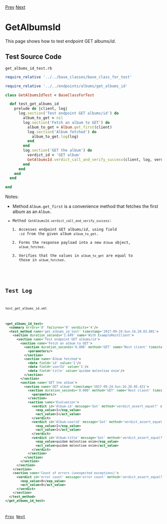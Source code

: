 <!--- GENERATED FILE, DO NOT EDIT --->
[Prev](./GetAlbums.md) [Next](./DeleteAlbumsId.md)

# GetAlbumsId

This page shows how to test endpoint GET albums/_id_.

## Test Source Code

<code>get_albums_id_test.rb</code>
```ruby
require_relative '../../base_classes/base_class_for_test'

require_relative '../../endpoints/albums/get_albums_id'

class GetAlbumsIdTest < BaseClassForTest

  def test_get_albums_id
    prelude do |client, log|
      log.section('Test endpoint GET albums/id') do
        album_to_get = nil
        log.section('Fetch an album to GET') do
          album_to_get = Album.get_first(client)
          log.section('Album fetched') do
            album_to_get.log(log)
          end
        end
        log.section('GET the album') do
          verdict_id = 'GET album'
          GetAlbumsId.verdict_call_and_verify_success(client, log, verdict_id, album_to_get)
        end
      end
    end
  end

end
```

Notes:

- Method <code>Album.get_first</code> is a convenience method that fetches the first album as an <code>Album</object>.
- Method <code>GetAlbumsId.verdict_call_and_verify_success</code>:
  1.  Accesses endpoint GET albums/_id_, using field <code>:id</code> from the given album <code>album_to_get</code>.
  2.  Forms the response payload into a new <code>Album</code> object, <code>album_fetched</code>.
  3.  Verifies that the values in <code>album_to_get</code> are equal to those in <code>album_fetched</code>.

##  Test Log

<code>test_get_albums_id.xml</code>
```xml
<get_albums_id_test>
  <summary errors='0' failures='0' verdicts='4'/>
  <test_method name='get_albums_id_test' timestamp='2017-09-24-Sun-16.28.03.881'>
    <section duration_seconds='1.649' name='With ExampleRestClient'>
      <section name='Test endpoint GET albums/id'>
        <section name='Fetch an album to GET'>
          <section duration_seconds='0.000' method='GET' name='Rest client' timestamp='2017-09-24-Sun-16.28.03.891' url='https://jsonplaceholder.typicode.com/albums'>
            <parameters/>
          </section>
          <section name='Album fetched'>
            <data field='id' value='1'/>
            <data field='userId' value='1'/>
            <data field='title' value='quidem molestiae enim'/>
          </section>
        </section>
        <section name='GET the album'>
          <section name='GET album' timestamp='2017-09-24-Sun-16.28.05.421'>
            <section duration_seconds='0.000' method='GET' name='Rest client' timestamp='2017-09-24-Sun-16.28.05.421' url='https://jsonplaceholder.typicode.com/albums/1'>
              <parameters/>
            </section>
            <section name='Evaluation'>
              <verdict id='Album-id' message='Got' method='verdict_assert_equal?' outcome='passed' volatile='false'>
                <exp_value>1</exp_value>
                <act_value>1</act_value>
              </verdict>
              <verdict id='Album-userid' message='Got' method='verdict_assert_equal?' outcome='passed' volatile='false'>
                <exp_value>1</exp_value>
                <act_value>1</act_value>
              </verdict>
              <verdict id='Album-title' message='Got' method='verdict_assert_equal?' outcome='passed' volatile='false'>
                <exp_value>quidem molestiae enim</exp_value>
                <act_value>quidem molestiae enim</act_value>
              </verdict>
            </section>
          </section>
        </section>
      </section>
    </section>
    <section name='Count of errors (unexpected exceptions)'>
      <verdict id='error count' message='error count' method='verdict_assert_equal?' outcome='passed' volatile='true'>
        <exp_value>0</exp_value>
        <act_value>0</act_value>
      </verdict>
    </section>
  </test_method>
</get_albums_id_test>
```

[Prev](./GetAlbums.md) [Next](./DeleteAlbumsId.md)
